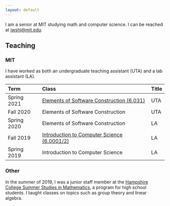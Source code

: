 ```yaml
---
layout: default
---
```


I am a senior at MIT studying math and computer science.
I can be reached at <jwshi@mit.edu>. 

## Teaching

### MIT

I have worked as both an undergraduate teaching assistant (UTA) and a lab assistant (LA).

| Term | Class | Title |
|:---|:--- |:---|
| Spring 2021 | [Elements of Software Construction (6.031)](https://web.mit.edu/6.031) | UTA | 
| Fall 2020   | Elements of Software Construction | UTA | 
| Spring 2020 | Elements of Software Construction | LA  | 
| Fall 2019   | [Introduction to Computer Science (6.0001/2)](https://sicp-s1.mit.edu/) | LA | 
| Spring 2019 | Introduction to Computer Science | LA |


### Other

In the summer of 2019, I was a junior staff member at the [Hampshire College Summer Studies in Mathematics](https://hcssim.org/), a program for high school students. I taught classes on topics such as group theory and linear algebra.
